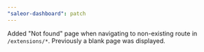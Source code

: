 ```yaml
---
"saleor-dashboard": patch
---
```


Added "Not found" page when navigating to non-existing route in `/extensions/*`. Previously a blank page was displayed.
